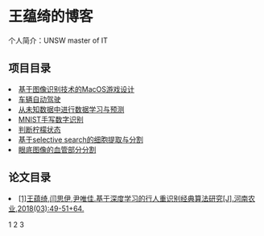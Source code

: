 # 王蕴绮的博客 
个人简介：UNSW master of IT

## 项目目录
<li><a href='./Game1/try1.html'>基于图像识别技术的MacOS游戏设计</a></li>
<li><a href='./自动/try2.html'>车辆自动驾驶</a></li>
<li><a href='./未知/未知.html'>从未知数据中进行数据学习与预测</a></li>
<li><a href='./MNIST/M.html'>MNIST手写数字识别</a></li>
<li><a href='./柠檬/lemmon.html'>判断柠檬状态</a></li>
<li><a href=''>基于selective search的细胞提取与分割</a></li>
<li><a href=''>眼底图像的血管部分分割</a></li>


## 论文目录
<li><a href='https://kns.cnki.net/kcms/detail/detail.aspx?dbcode=CJFD&dbname=CJFDLAST2018&filename=NYHN201803023&v=Td9LHM5elQ70Zgd0afyGfTiFRqtduqgV2zKgJk%25mmd2FaFZ5O9hUFDjSDa7YyUT%25mmd2B3glMc'>[1]王蕴绮,闫思伊,尹唯佳.基于深度学习的行人重识别经典算法研究[J].河南农业,2018(03):49-51+64.</a></li>







<!-- <img src='./img/1.png'> -->
<a herf='./img/1.png'>1</a>
<a herf='./img/time.jpeg'>2</a>
<a herf='./img/acc.jpeg'>3</a>


